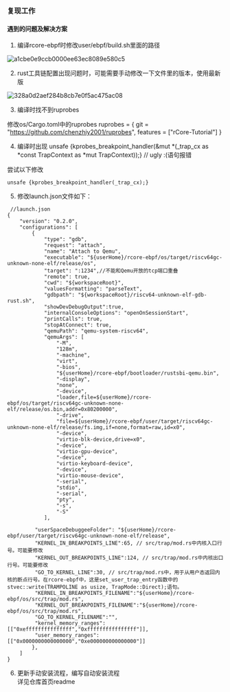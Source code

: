### 复现工作

#### 遇到的问题及解决方案


1. 编译rcore-ebpf时修改user/ebpf/build.sh里面的路径
  
  ![a1cbe0e9ccb0000ee63ec8089e580c5](https://github.com/fafa1412/OS-fafa/assets/145512978/ce00f4f2-f1b0-4f3e-8526-7354c7faf346)

2. rust工具链配置出现问题时，可能需要手动修改一下文件里的版本，使用最新版

  ![328a0d2aef284b8cb7e0f5ac475ac08](https://github.com/fafa1412/OS-fafa/assets/145512978/733438b3-8d50-4ec1-95c2-67528eefdcfd)

3. 编译时找不到ruprobes

  修改os/Cargo.toml中的ruprobes
ruprobes = { git = "https://github.com/chenzhiy2001/ruprobes", features = ["rCore-Tutorial"] }

4. 编译时出现  unsafe {kprobes_breakpoint_handler(&mut *(_trap_cx as *const TrapContext as *mut TrapContext));} // ugly :(语句报错

 尝试以下修改
```
unsafe {kprobes_breakpoint_handler(_trap_cx);}
```

5. 修改launch.json文件如下：
```
 //launch.json
{
    "version": "0.2.0",
    "configurations": [
        {
            "type": "gdb",
            "request": "attach",
            "name": "Attach to Qemu",
            "executable": "${userHome}/rcore-ebpf/os/target/riscv64gc-unknown-none-elf/release/os",
            "target": ":1234",//不能和Qemu开放的tcp端口重叠
            "remote": true,
            "cwd": "${workspaceRoot}",
            "valuesFormatting": "parseText",
            "gdbpath": "${workspaceRoot}/riscv64-unknown-elf-gdb-rust.sh",
            "showDevDebugOutput":true,
            "internalConsoleOptions": "openOnSessionStart",
            "printCalls": true,
            "stopAtConnect": true,
            "qemuPath": "qemu-system-riscv64",
            "qemuArgs": [
                "-M",
                "128m",
                "-machine",
                "virt",
                "-bios",
                "${userHome}/rcore-ebpf/bootloader/rustsbi-qemu.bin",
                "-display",
                "none",
                "-device",
                "loader,file=${userHome}/rcore-ebpf/os/target/riscv64gc-unknown-none-elf/release/os.bin,addr=0x80200000",
                "-drive",
                "file=${userHome}/rcore-ebpf/user/target/riscv64gc-unknown-none-elf/release/fs.img,if=none,format=raw,id=x0",
                "-device",
                "virtio-blk-device,drive=x0",
                "-device",
                "virtio-gpu-device",
                "-device",
                "virtio-keyboard-device",
                "-device",
                "virtio-mouse-device",
                "-serial",
                "stdio",
                "-serial",
                "pty",
                "-s",
                "-S"
            ],

         "userSpaceDebuggeeFolder": "${userHome}/rcore-ebpf/user/target/riscv64gc-unknown-none-elf/release",
         "KERNEL_IN_BREAKPOINTS_LINE":65, // src/trap/mod.rs中内核入口行号。可能要修改
         "KERNEL_OUT_BREAKPOINTS_LINE":124, // src/trap/mod.rs中内核出口行号。可能要修改
         "GO_TO_KERNEL_LINE":30, // src/trap/mod.rs中，用于从用户态返回内核的断点行号。在rcore-ebpf中，这是set_user_trap_entry函数中的stvec::write(TRAMPOLINE as usize, TrapMode::Direct);语句。
         "KERNEL_IN_BREAKPOINTS_FILENAME":"${userHome}/rcore-ebpf/os/src/trap/mod.rs",
         "KERNEL_OUT_BREAKPOINTS_FILENAME":"${userHome}/rcore-ebpf/os/src/trap/mod.rs",
         "GO_TO_KERNEL_FILENAME":"",
         "kernel_memory_ranges":[["0xefffffffffffffff","0xffffffffffffffff"]],
         "user_memory_ranges":[["0x0000000000000000","0xe000000000000000"]]
        },
    ]
}
```
6. 更新手动安装流程，编写自动安装流程   
详见仓库首页readme
